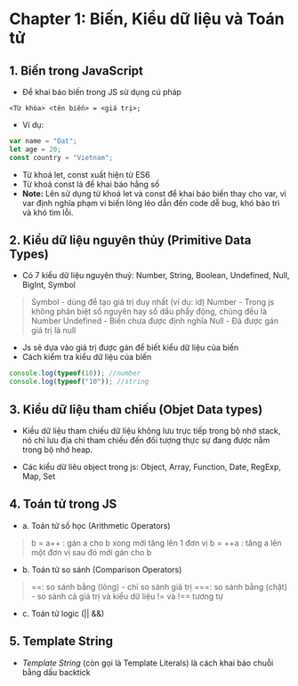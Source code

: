 # Chapter 1: Biến, Kiểu dữ liệu và Toán tử

## 1. Biến trong JavaScript
- Để khai báo biến trong JS sử dụng cú pháp

```
<Từ khóa> <tên biến> = <giá trị>;
```
- Ví dụ:
```javascript
var name = "Dat";
let age = 20;
const country = "Vietnam";
```
- Từ khoá let, const xuất hiện từ ES6
- Từ khoá const là để khai báo hằng số
- **Note:** Lên sử dụng từ khoá let và const để khai báo biến thay cho var, vì var định nghĩa phạm vi biến lỏng lẻo dẫn đến code dễ bug, khó bảo trì và khó tìm lỗi.


## 2. Kiểu dữ liệu nguyên thủy (Primitive Data Types)
- Có 7 kiểu dữ liệu nguyên thuỷ: Number, String, Boolean, Undefined, Null, BigInt, Symbol
> Symbol - dùng để tạo giá trị duy nhất (ví dụ: id)
> Number - Trong js không phân biệt số nguyên hay số dấu phẩy động, chúng đều là Number
> Undefined - Biến chưa được định nghĩa
> Null - Đã được gán giá trị là null

- Js sẽ dựa vào giá trị được gán để biết kiểu dữ liệu của biến
- Cách kiểm tra kiểu dữ liệu của biến
```javascript
console.log(typeof(10)); //number
console.log(typeof("10")); //string
```

## 3. Kiều dữ liệu tham chiếu (Objet Data types)
- Kiều dữ liệu tham chiếu dữ liệu không lưu trực tiếp trong bộ nhớ stack, nó chỉ lưu địa chỉ tham chiếu đến đối tượng thực sự đang được nằm trong bộ nhớ heap.

- Các kiểu dữ liêu object trong js: Object, Array, Function, Date, RegExp, Map, Set

## 4. Toán tử trong JS
- a. Toán tử số học (Arithmetic Operators)
> b = a++ : gán a cho b xong mới tăng lên 1 đơn vị
> b = ++a : tăng a lên một đơn vị sau đó mới gán cho b

- b. Toán tử so sánh (Comparison Operators)
> ==: so sánh bằng (lỏng) - chỉ so sánh giá trị
> ===: so sánh bằng (chặt) - so sánh cả giá trị và kiểu dữ liệu
> != và !== tương tự

- c. Toán tử logic (|| &&)

## 5. Template String
- *Template String* (còn gọi là Template Literals) là cách khai báo chuỗi bằng dấu backtick